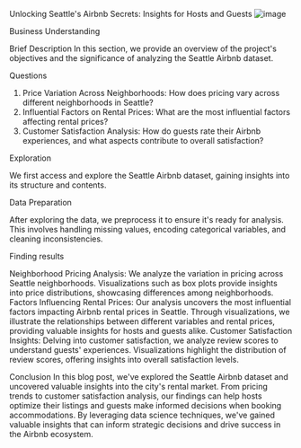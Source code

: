 Unlocking Seattle's Airbnb Secrets: Insights for Hosts and Guests
![image](https://github.com/anhtran192/Write-a-Data-Science-Blog-Post/assets/147739264/3cab5b14-f738-43f2-a241-ff2b58bb0052)

Business Understanding

Brief Description
In this section, we provide an overview of the project's objectives and the significance of analyzing the Seattle Airbnb dataset.

Questions

1. Price Variation Across Neighborhoods: How does pricing vary across different neighborhoods in Seattle?
2. Influential Factors on Rental Prices: What are the most influential factors affecting rental prices?
3. Customer Satisfaction Analysis: How do guests rate their Airbnb experiences, and what aspects contribute to overall satisfaction?

Exploration

We first access and explore the Seattle Airbnb dataset, gaining insights into its structure and contents.

Data Preparation

After exploring the data, we preprocess it to ensure it's ready for analysis. This involves handling missing values, encoding categorical variables, and cleaning inconsistencies.


Finding results

Neighborhood Pricing Analysis: We analyze the variation in pricing across Seattle neighborhoods. Visualizations such as box plots provide insights into price distributions, showcasing differences among neighborhoods.
Factors Influencing Rental Prices: Our analysis uncovers the most influential factors impacting Airbnb rental prices in Seattle. Through visualizations, we illustrate the relationships between different variables and rental prices, providing valuable insights for hosts and guests alike.
Customer Satisfaction Insights: Delving into customer satisfaction, we analyze review scores to understand guests' experiences. Visualizations highlight the distribution of review scores, offering insights into overall satisfaction levels.

Conclusion
In this blog post, we've explored the Seattle Airbnb dataset and uncovered valuable insights into the city's rental market. From pricing trends to customer satisfaction analysis, our findings can help hosts optimize their listings and guests make informed decisions when booking accommodations. By leveraging data science techniques, we've gained valuable insights that can inform strategic decisions and drive success in the Airbnb ecosystem.

